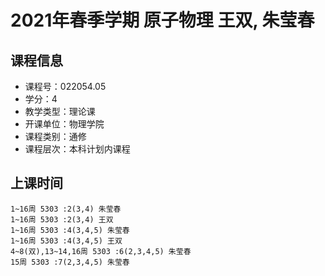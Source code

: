 # 2021年春季学期 原子物理 王双, 朱莹春






## 课程信息

- 课程号：022054.05
- 学分：4
- 教学类型：理论课
- 开课单位：物理学院
- 课程类别：通修
- 课程层次：本科计划内课程

## 上课时间

```
1~16周 5303 :2(3,4) 朱莹春
1~16周 5303 :2(3,4) 王双
1~16周 5303 :4(3,4,5) 朱莹春
1~16周 5303 :4(3,4,5) 王双
4~8(双),13~14,16周 5303 :6(2,3,4,5) 朱莹春
15周 5303 :7(2,3,4,5) 朱莹春
```

